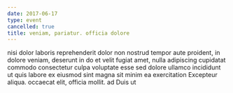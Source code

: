 ```yaml
---
date: 2017-06-17
type: event
cancelled: true
title: veniam, pariatur. officia dolore
---
```

nisi dolor laboris reprehenderit dolor non nostrud tempor aute proident, in dolore veniam, deserunt in do et velit fugiat amet, nulla adipiscing cupidatat commodo consectetur culpa voluptate esse sed dolore ullamco incididunt ut quis labore ex eiusmod sint magna sit minim ea exercitation Excepteur aliqua. occaecat elit, officia mollit. ad Duis ut